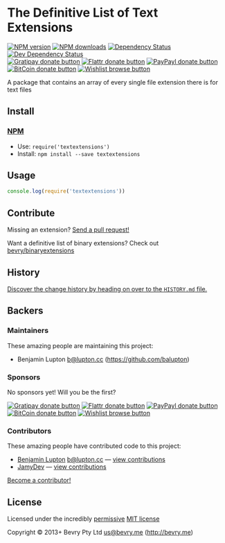 
<!-- TITLE/ -->

# The Definitive List of Text Extensions

<!-- /TITLE -->


<!-- BADGES/ -->

[![NPM version](https://img.shields.io/npm/v/textextensions.svg)](https://npmjs.org/package/textextensions "View this project on NPM")
[![NPM downloads](https://img.shields.io/npm/dm/textextensions.svg)](https://npmjs.org/package/textextensions "View this project on NPM")
[![Dependency Status](https://img.shields.io/david/bevry/textextensions.svg)](https://david-dm.org/bevry/textextensions)
[![Dev Dependency Status](https://img.shields.io/david/dev/bevry/textextensions.svg)](https://david-dm.org/bevry/textextensions#info=devDependencies)<br/>
[![Gratipay donate button](https://img.shields.io/gratipay/bevry.svg)](https://www.gratipay.com/bevry/ "Donate weekly to this project using Gratipay")
[![Flattr donate button](https://img.shields.io/badge/flattr-donate-yellow.svg)](http://flattr.com/thing/344188/balupton-on-Flattr "Donate monthly to this project using Flattr")
[![PayPayl donate button](https://img.shields.io/badge/paypal-donate-yellow.svg)](https://www.paypal.com/cgi-bin/webscr?cmd=_s-xclick&hosted_button_id=QB8GQPZAH84N6 "Donate once-off to this project using Paypal")
[![BitCoin donate button](https://img.shields.io/badge/bitcoin-donate-yellow.svg)](https://coinbase.com/checkouts/9ef59f5479eec1d97d63382c9ebcb93a "Donate once-off to this project using BitCoin")
[![Wishlist browse button](https://img.shields.io/badge/wishlist-donate-yellow.svg)](http://amzn.com/w/2F8TXKSNAFG4V "Buy an item on our wishlist for us")

<!-- /BADGES -->


<!-- DESCRIPTION/ -->

A package that contains an array of every single file extension there is for text files

<!-- /DESCRIPTION -->


<!-- INSTALL/ -->

## Install

### [NPM](http://npmjs.org/)
- Use: `require('textextensions')`
- Install: `npm install --save textextensions`

<!-- /INSTALL -->


## Usage

``` javascript
console.log(require('textextensions'))
```


## Contribute

Missing an extension? [Send a pull request!](https://github.com/bevry/textextensions/edit/master/index.js)

Want a definitive list of binary extensions? Check out [bevry/binaryextensions](https://github.com/bevry/binaryextensions)


<!-- HISTORY/ -->

## History
[Discover the change history by heading on over to the `HISTORY.md` file.](https://github.com/bevry/textextensions/blob/master/HISTORY.md#files)

<!-- /HISTORY -->


<!-- BACKERS/ -->

## Backers

### Maintainers

These amazing people are maintaining this project:

- Benjamin Lupton <b@lupton.cc> (https://github.com/balupton)

### Sponsors

No sponsors yet! Will you be the first?

[![Gratipay donate button](https://img.shields.io/gratipay/bevry.svg)](https://www.gratipay.com/bevry/ "Donate weekly to this project using Gratipay")
[![Flattr donate button](https://img.shields.io/badge/flattr-donate-yellow.svg)](http://flattr.com/thing/344188/balupton-on-Flattr "Donate monthly to this project using Flattr")
[![PayPayl donate button](https://img.shields.io/badge/paypal-donate-yellow.svg)](https://www.paypal.com/cgi-bin/webscr?cmd=_s-xclick&hosted_button_id=QB8GQPZAH84N6 "Donate once-off to this project using Paypal")
[![BitCoin donate button](https://img.shields.io/badge/bitcoin-donate-yellow.svg)](https://coinbase.com/checkouts/9ef59f5479eec1d97d63382c9ebcb93a "Donate once-off to this project using BitCoin")
[![Wishlist browse button](https://img.shields.io/badge/wishlist-donate-yellow.svg)](http://amzn.com/w/2F8TXKSNAFG4V "Buy an item on our wishlist for us")

### Contributors

These amazing people have contributed code to this project:

- [Benjamin Lupton](https://github.com/balupton) <b@lupton.cc> — [view contributions](https://github.com/bevry/textextensions/commits?author=balupton)
- [JamyDev](https://github.com/JamyDev) — [view contributions](https://github.com/bevry/textextensions/commits?author=JamyDev)

[Become a contributor!](https://github.com/bevry/textextensions/blob/master/CONTRIBUTING.md#files)

<!-- /BACKERS -->


<!-- LICENSE/ -->

## License

Licensed under the incredibly [permissive](http://en.wikipedia.org/wiki/Permissive_free_software_licence) [MIT license](http://creativecommons.org/licenses/MIT/)

Copyright &copy; 2013+ Bevry Pty Ltd <us@bevry.me> (http://bevry.me)

<!-- /LICENSE -->


